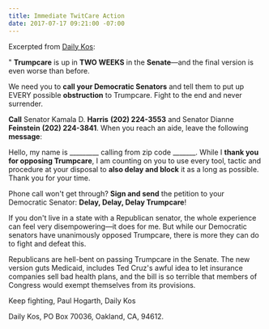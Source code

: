 ```yaml
---
title: Immediate TwitCare Action
date: 2017-07-17 09:21:00 -07:00
---
```


Excerpted from [Daily Kos](https://www.dailykos.com/):

" **Trumpcare** is up in **TWO WEEKS** in the **Senate**—and the final version is even worse than before. 

We need you to **call your Democratic Senators** and tell them to put up EVERY possible **obstruction** to Trumpcare. Fight to the end and never surrender. 

**Call** 
Senator Kamala D. **Harris**
**(202) 224-3553** 
and 
Senator Dianne **Feinstein** 
**(202) 224-3841**. 
When you reach an aide, leave the following **message**: 

Hello, my name is _________ calling from zip code _______. While I **thank you for opposing Trumpcare**, I am counting on you to use every tool, tactic and procedure at your disposal to **also delay and block** it as a long as possible. Thank you for your time.

Phone call won't get through? 
**Sign and send** the petition to your Democratic Senator: **Delay, Delay, Delay Trumpcare**! 

If you don't live in a state with a Republican senator, the whole experience can feel very disempowering—it does for me. But while our Democratic senators have unanimously opposed Trumpcare, there is more they can do to fight and defeat this. 

Republicans are hell-bent on passing Trumpcare in the Senate. The new version guts Medicaid, includes Ted Cruz's awful idea to let insurance companies sell bad health plans, and the bill is so terrible that members of Congress would exempt themselves from its provisions. 

Keep fighting, 
Paul Hogarth, Daily Kos

Daily Kos, PO Box 70036, Oakland, CA, 94612.